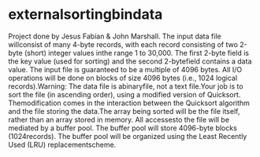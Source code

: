 # externalsortingbindata
Project done by Jesus Fabian & John Marshall. 
  The  input  data  file  willconsist of many 4-byte records, with each record consisting of two 2-byte (short) integer values inthe range 1 to 30,000.  The first 2-byte field is the key value (used for sorting) and the second 2-bytefield contains a data value.  The input file is guaranteed to be a multiple of 4096 bytes.  All I/O operations will be done on blocks of size 4096 bytes (i.e., 1024 logical records).Warning:  The data file is abinaryfile, not a text file.Your job is to sort the file (in ascending order),  using a modified version of Quicksort.  Themodification comes in the interaction between the Quicksort algorithm and the file storing the data.The array being sorted will be the file itself, rather than an array stored in memory.  All accessesto  the  file  will  be  mediated  by  a buffer  pool.   The  buffer  pool  will  store  4096-byte  blocks  (1024records).   The  buffer  pool  will  be  organized  using  the  Least  Recently  Used  (LRU)  replacementscheme. 
